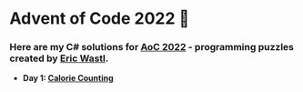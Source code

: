 # Advent of Code 2022 :christmas_tree:

### Here are my C# solutions for [AoC 2022](https://adventofcode.com/) - programming puzzles created by [Eric Wastl](http://was.tl/).



- **Day 1: [Calorie Counting](AdventOfCode2022/Solutions/Day_01.cs)**
